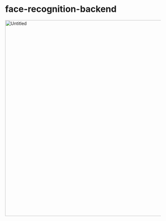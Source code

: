 # face-recognition-backend
<img width="634" alt="Untitled" src="https://github.com/SmartFaceRecognition/face-recognition-backend/assets/88085338/25fe11b1-a901-47c1-8bb8-00bc81db2440">
